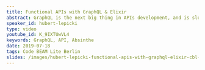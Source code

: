 ```yaml
---
title: Functional APIs with GraphQL & Elixir
abstract: GraphQL is the next big thing in APIs development, and is slowly replacing RESTful based JSON APIs as a means of client-server communication. Elixir has excellent support for GraphQL in the form of Absinthe library. Hubert presents how to build and consume GraphQL from Elixir, but also how to think about GraphQL resources in a functional manner.
speaker_id: hubert-lepicki
type: video
youtube_id: K_9IXTUwVL4
keywords: GraphQL, API, Absinthe
date: 2019-07-18
tags: Code BEAM Lite Berlin
slides: /images/hubert-lepicki-functional-apis-with-graphql-elixir-cbl-berlin-2018.pdf
---
```


